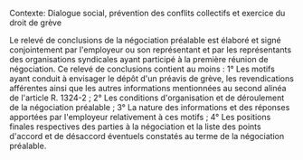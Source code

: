 Contexte: Dialogue social, prévention des conflits  collectifs et exercice du droit de grève

Le relevé de conclusions de la négociation préalable est élaboré et signé conjointement par l'employeur ou son représentant et par les représentants des organisations syndicales ayant participé à la première réunion de négociation. Ce relevé de conclusions contient au moins : 1° Les motifs ayant conduit à envisager le dépôt d'un préavis de grève, les revendications afférentes ainsi que les autres informations mentionnées au second alinéa de l'article R. 1324-2 ; 2° Les conditions d'organisation et de déroulement de la négociation préalable ; 3° La nature des informations et des réponses apportées par l'employeur relativement à ces motifs ; 4° Les positions finales respectives des parties à la négociation et la liste des points d'accord et de désaccord éventuels constatés au terme de la négociation préalable.